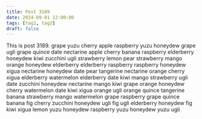 ```yaml
---
title: Post 3189
date: 2024-09-01 12:00:00
tags: [tag1, tag2]
draft: false
---
```

This is post 3189.
grape
yuzu
cherry
apple
raspberry
yuzu
honeydew
grape
ugli
grape
quince
date
nectarine
apple
cherry
banana
raspberry
elderberry
honeydew
kiwi
zucchini
ugli
strawberry
lemon
pear
strawberry
mango
orange
honeydew
elderberry
elderberry
raspberry
raspberry
honeydew
xigua
nectarine
honeydew
date
pear
tangerine
nectarine
orange
cherry
xigua
elderberry
watermelon
elderberry
date
kiwi
mango
strawberry
ugli
date
zucchini
honeydew
nectarine
mango
kiwi
grape
orange
honeydew
cherry
watermelon
date
kiwi
xigua
orange
ugli
orange
quince
tangerine
banana
strawberry
mango
watermelon
grape
raspberry
grape
quince
banana
fig
cherry
zucchini
honeydew
ugli
fig
ugli
elderberry
honeydew
fig
kiwi
xigua
lemon
yuzu
honeydew
raspberry
yuzu
honeydew
yuzu
ugli
